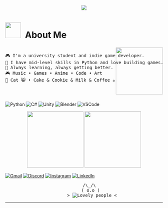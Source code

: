 <!-- แบนเนอร์เท่ ๆ -->
<div align="center">
<img src="https://capsule-render.vercel.app/api?type=waving&color=0d1117,4e91f9,0d1117&height=250&section=header&text=Yoo%20I'm%20BKung!&fontSize=50&fontColor=ffffff&animation=twinkling" />
</div>

# <img src="https://user-images.githubusercontent.com/74038190/213844263-a8897a51-32f4-4b3b-b5c2-e1528b89f6f3.png" width="50px" /> &nbsp;About Me

###

<pre>
  <img align="right" height="150" src="https://i.pinimg.com/736x/98/cc/1f/98cc1f81461402fad97bd5731e97d382.jpg"  />
🎮 I'm a university student and indie game developer.  
🐍 I have mid-level skills in Python and love building games.  
🚀 Always learning, always getting better.  
🎮 Music • Games • Anime • Code • Art  
🐾 Cat 😺 • Cake & Cookie & Milk & Coffee ☕
</pre>

###

![Python](https://img.shields.io/badge/Python-3776AB?style=for-the-badge&logo=python&logoColor=white)
![C#](https://img.shields.io/badge/C%23-239120?style=for-the-badge&logo=c-sharp&logoColor=white)
![Unity](https://img.shields.io/badge/Unity-000000?style=for-the-badge&logo=unity&logoColor=white)
![Blender](https://img.shields.io/badge/Blender-F5792A?style=for-the-badge&logo=blender&logoColor=white)
![VSCode](https://img.shields.io/badge/VS_Code-007ACC?style=for-the-badge&logo=visual-studio-code&logoColor=white)

<p align="center">
  <img src="https://github-readme-stats.vercel.app/api?username=BKungBK&show_icons=true&theme=tokyonight&hide_border=true&border_radius=10" height="180"/>
  <img src="https://github-readme-streak-stats.herokuapp.com/?user=BKungBK&theme=tokyonight&hide_border=true&border_radius=10" height="180"/>
</p>

[![Gmail](https://img.shields.io/badge/-bkungbk12@gmail.com-c14438?style=for-the-badge&logo=Gmail&logoColor=white)](mailto:bkungbk12@gmail.com)
[![Discord](https://img.shields.io/badge/Discord-bkungbk-7289DA?style=for-the-badge&logo=discord&logoColor=white)](https://discord.com/users/yourdiscordid)
[![Instagram](https://img.shields.io/badge/Instagram-@bkung_bk-E4405F?style=for-the-badge&logo=instagram&logoColor=white)](https://www.instagram.com/bkung_bk/)
[![LinkedIn](https://img.shields.io/badge/LinkedIn-Coming%20Soon-blue?style=for-the-badge&logo=linkedin&logoColor=white)](#)

<pre align="center">
      /\_/\  
      ( o.o ) 
      > <img src="https://komarev.com/ghpvc/?username=BKungBK&style=flat-square&color=blue" alt="Lovely people" /> <
</pre>

---
